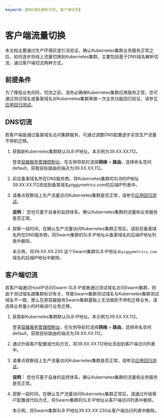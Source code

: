 ```yaml
---
keyword: [DNS域名解析切流, 客户端切流]
---
```


# 客户端流量切换

本文档主要通过生产环境灰度引流验证，确认Kubernetes集群业务服务正常之后，如何逐步将线上流量切换到Kubernetes集群。主要包括基于DNS域名解析切流、通过客户端切流两种方式。

## 前提条件

为了降低业务风险，切流之前，请务必确保Kubernetes集群应用服务正常，您可通过测试域名或备案域名对Kubernetes集群再做一次业务功能回归验证，请参见[应用回归测试](/intl.zh-CN/最佳实践/Swarm迁移Kubernetes/应用回归测试.md)。

## DNS切流

若客户端是通过备案域名访问集群服务，可通过调整DNS配置逐步实现生产流量不停机迁移。

1.  获取新Kubernetes集群默认SLB IP地址。本示例为39.XX.XX.112。

    登录[容器服务管理控制台](https://cs.console.aliyun.com)，在左侧导航栏选择**网络** \> **路由**，选择命名空间default，获取目标路由的端点为39.XX.XX.112。

2.  前往备案域名所在DNS服务商，将Kubernetes集群的SLB的IP地址39.XX.XX.112添加到备案域名piggymetrics.com的后端IP列表中。

3.  请重点观察线上生产流量访问Kubernetes集群是否正常，请参见[应用回归测试](/intl.zh-CN/最佳实践/Swarm迁移Kubernetes/应用回归测试.md)。

    **说明：** 您也可基于自身的监控体系，确认Kubernetes集群的流量和业务服务是否正常。

4.  观察一段时间，在确认生产流量访问Kubernetes集群正常后，请前往备案域名所在DNS服务商，将Swarm集群的SLB IP地址从备案域名的后端IP地址列表中删除。

    本示例，将39.XX.XX.230 这个Swarm集群SLB IP地址从`piggymetrics.com`域名的后端IP地址中删除。


## 客户端切流

若客户端通过HostIP访问Swarm SLB IP或者通过测试域名访问Swarm集群，则由于测试域名跟集群标识有关，导致Swarm集群测试域名与Kubernetes集群测试域名不一致，那么在原容器服务Swarm集群基础上无法做到不停机迁移业务，请选择业务量小的时候进行业务迁移。

1.  获取新Kubernetes集群默认SLB IP地址。本示例为39.XX.XX.112。

    登录[容器服务管理控制台](https://cs.console.aliyun.com)，在左侧导航栏选择**网络** \> **路由**，选择命名空间default，获取目标路由的端点为39.XX.XX.112。

2.  通过升级客户配置或代码方式，将39.XX.XX.112地址添加到客户端访问列表中。

3.  请重点观察线上生产流量访问Kubernetes集群是否正常。请参见[应用回归测试](/intl.zh-CN/最佳实践/Swarm迁移Kubernetes/应用回归测试.md)。

    **说明：** 您也可基于自身的监控体系，确认Kubernetes集群的流量和业务服务是否正常。

4.  观察一段时间，在确认生产流量访问Kubernetes集群正常后，请通过升级客户配置或代码方式，将Swarm集群的SLB IP地址从客户端访问列表中删除。

    本示例，将Swarm集群SLB IP地址39.XX.XX.230从客户端访问列表中删除。



